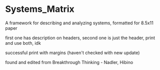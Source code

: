 # Systems_Matrix
A framework for describing and analyzing systems, formatted for 8.5x11 paper

first one has description on headers, second one is just the header, 
print and use both, idk

successful print with margins (haven't checked with new update)

found and edited from Breakthrough Thinking - Nadler, Hibino
